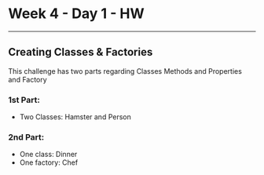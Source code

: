 # Week 4 - Day 1 - HW
***
## Creating Classes & Factories
This challenge has two parts regarding Classes Methods and Properties and Factory

### 1st Part:
* Two Classes: Hamster and Person

### 2nd Part:
* One class: Dinner
* One factory: Chef


